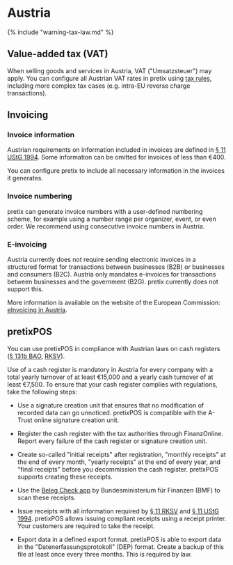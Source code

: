 # Austria

{% include "warning-tax-law.md" %}

## Value-added tax (VAT)

When selling goods and services in Austria, VAT ("Umsatzsteuer") may apply.
You can configure all Austrian VAT rates in pretix using [tax rules](../../guides/taxes.md), including more complex tax cases (e.g. intra-EU reverse charge transactions).

## Invoicing

### Invoice information

Austrian requirements on information included in invoices are defined in [§ 11 UStG 1994](https://www.ris.bka.gv.at/NormDokument.wxe?Abfrage=Bundesnormen&Gesetzesnummer=10004873&FassungVom=2024-08-29&Artikel=&Paragraf=11&Anlage=&Uebergangsrecht=).
Some information can be omitted for invoices of less than €400.

You can configure pretix to include all necessary information in the invoices it generates. 

### Invoice numbering

pretix can generate invoice numbers with a user-defined numbering scheme, for example using a number range per organizer, event, or even order.
We recommend using consecutive invoice numbers in Austria.

### E-invoicing

Austria currently does not require sending electronic invoices in a structured format for transactions between businesses (B2B) or businesses and consumers (B2C).
Austria only mandates e-invoices for transactions between businesses and the government (B2G).
pretix currently does not support this. 

More information is available on the website of the European Commission: [eInvoicing in Austria](https://ec.europa.eu/digital-building-blocks/sites/display/DIGITAL/eInvoicing+in+Austria).

## pretixPOS

You can use pretixPOS in compliance with Austrian laws on cash registers ([§ 131b BAO](https://www.ris.bka.gv.at/NormDokument.wxe?Abfrage=Bundesnormen&Gesetzesnummer=10003940&FassungVom=2025-01-27&Artikel=&Paragraf=131b&Anlage=&Uebergangsrecht=), [RKSV](https://www.ris.bka.gv.at/GeltendeFassung.wxe?Abfrage=Bundesnormen&Gesetzesnummer=20009390)).

Use of a cash register is mandatory in Austria for every company with a total yearly turnover of at least €15,000 and a yearly cash turnover of at least €7,500.
To ensure that your cash register complies with regulations, take the following steps: 

- Use a signature creation unit that ensures that no modification of recorded data can go unnoticed.
  pretixPOS is compatible with the  A-Trust online signature creation unit.

- Register the cash register with the tax authorities through FinanzOnline. 
Report every failure of the cash register or signature creation unit.

- Create so-called "initial receipts" after registration, "monthly receipts" at the end of every month, "yearly receipts" at the end of every year, and "final receipts" before you decommission the cash register. 
  pretixPOS supports creating these receipts. 
  
- Use the [Beleg Check app](https://play.google.com/store/apps/details?id=at.gv.bmf.belegcheck&hl=de) by Bundesministerium für Finanzen (BMF) to scan these receipts. 

- Issue receipts with all information required by [§ 11 RKSV](https://www.ris.bka.gv.at/GeltendeFassung.wxe?Abfrage=Bundesnormen&Gesetzesnummer=20009390) and [§ 11 UStG 1994](https://www.ris.bka.gv.at/NormDokument.wxe?Abfrage=Bundesnormen&Gesetzesnummer=10004873&FassungVom=2024-08-29&Artikel=&Paragraf=11&Anlage=&Uebergangsrecht=).
  pretixPOS allows issuing compliant receipts using a receipt printer.
  Your customers are required to take the receipt.

- Export data in a defined export format.
  pretixPOS is able to export data in the "Datenerfassungsprotokoll" (DEP) format.
  Create a backup of this file at least once every three months. 
  This is required by law. 